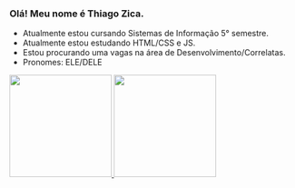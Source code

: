 ### Olá! Meu nome é Thiago Zica.

- Atualmente estou cursando Sistemas de Informação 5° semestre.
- Atualmente  estou estudando HTML/CSS e JS.
- Estou procurando uma vagas na área de Desenvolvimento/Correlatas.
- Pronomes: ELE/DELE

<div >
  <a href="https://github.com/thiago-henrique-zica">
  <img height="180em" src="https://github-readme-stats.vercel.app/api?username=thiago-henrique-zica&show_icons=true&theme=dark&include_all_commits=true&count_private=true"/>
    <img height="180em" src="https://github-readme-stats.vercel.app/api/top-langs/?username=thiago-henrique-zica&layout=compact&langs_count=7&theme=dracula"/>
</div>
  
  
  
